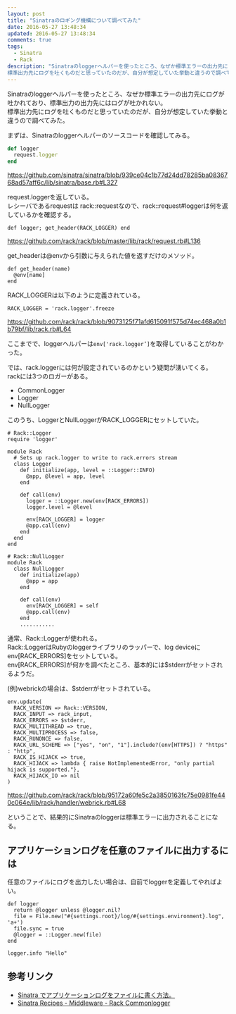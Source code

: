 ```yaml
---
layout: post
title: "Sinatraのロギング機構について調べてみた"
date: 2016-05-27 13:48:34
updated: 2016-05-27 13:48:34
comments: true
tags: 
  - Sinatra 
  - Rack
description: "Sinatraのloggerヘルパーを使ったところ、なぜか標準エラーの出力先にログが吐かれており、標準出力の出力先にはログが吐かれない。
標準出力先にログを吐くものだと思っていたのだが、自分が想定していた挙動と違うので調べてみた。Sinatraのロギング機構の仕組みと任意のファイルにログを出力する方法を解説する。"
---
```


Sinatraのloggerヘルパーを使ったところ、なぜか標準エラーの出力先にログが吐かれており、標準出力の出力先にはログが吐かれない。  
標準出力先にログを吐くものだと思っていたのだが、自分が想定していた挙動と違うので調べてみた。

まずは、Sinatraのloggerヘルパーのソースコードを確認してみる。


```ruby
def logger
  request.logger
end

```

https://github.com/sinatra/sinatra/blob/939ce04c1b77d24dd78285ba0836768ad57aff6c/lib/sinatra/base.rb#L327

request.loggerを返している。  
レシーバであるrequestは rack::requestなので、rack::request#loggerは何を返しているかを確認する。


```
def logger; get_header(RACK_LOGGER) end

```

https://github.com/rack/rack/blob/master/lib/rack/request.rb#L136

get_headerは@envから引数に与えられた値を返すだけのメソッド。


```
def get_header(name)
  @env[name]
end

```

RACK_LOGGERは以下のように定義されている。


```
RACK_LOGGER = 'rack.logger'.freeze

```

https://github.com/rack/rack/blob/9073125f71afd615091f575d74ec468a0b1b79bf/lib/rack.rb#L64

ここまでで、loggerヘルパーは`env['rack.logger’]`を取得していることがわかった。

では、rack.loggerには何が設定されているのかという疑問が湧いてくる。  
rackには3つのロガーがある。

- CommonLogger
- Logger
- NullLogger

このうち、LoggerとNullLoggerがRACK_LOGGERにセットしていた。


```
# Rack::Logger
require 'logger'

module Rack
  # Sets up rack.logger to write to rack.errors stream
  class Logger
    def initialize(app, level = ::Logger::INFO)
      @app, @level = app, level
    end

    def call(env)
      logger = ::Logger.new(env[RACK_ERRORS])
      logger.level = @level

      env[RACK_LOGGER] = logger
      @app.call(env)
    end
  end
end

# Rack::NullLogger
module Rack
  class NullLogger
    def initialize(app)
      @app = app
    end

    def call(env)
      env[RACK_LOGGER] = self
      @app.call(env)
    end
    ...........

```

通常、Rack::Loggerが使われる。  
Rack::LoggerはRubyのloggerライブラリのラッパーで、log deviceにenv[RACK_ERRORS]をセットしている。  
env[RACK_ERRORS]が何かを調べたところ、基本的には$stderrがセットされるようだ。

(例)webrickの場合は、$stderrがセットされている。


```
env.update(
  RACK_VERSION => Rack::VERSION,
  RACK_INPUT => rack_input,
  RACK_ERRORS => $stderr,
  RACK_MULTITHREAD => true,
  RACK_MULTIPROCESS => false,
  RACK_RUNONCE => false,
  RACK_URL_SCHEME => ["yes", "on", "1"].include?(env[HTTPS]) ? "https" : "http",
  RACK_IS_HIJACK => true,
  RACK_HIJACK => lambda { raise NotImplementedError, "only partial hijack is supported."},
  RACK_HIJACK_IO => nil
)

```

https://github.com/rack/rack/blob/95172a60fe5c2a3850163fc75e0981fe440c064e/lib/rack/handler/webrick.rb#L68

ということで、結果的にSinatraのloggerは標準エラーに出力されることになる。

## アプリケーションログを任意のファイルに出力するには

任意のファイルにログを出力したい場合は、自前でloggerを定義してやればよい。


```
def logger
  return @logger unless @logger.nil?
  file = File.new("#{settings.root}/log/#{settings.environment}.log", 'a+')
  file.sync = true
  @logger = ::Logger.new(file)
end

logger.info "Hello"

```

## 参考リンク

- [Sinatra でアプリケーションログをファイルに書く方法。](http://koseki.hatenablog.com/entry/20120309/SinatraAppLog)
- [Sinatra Recipes - Middleware - Rack Commonlogger](http://recipes.sinatrarb.com/p/middleware/rack_commonlogger)
